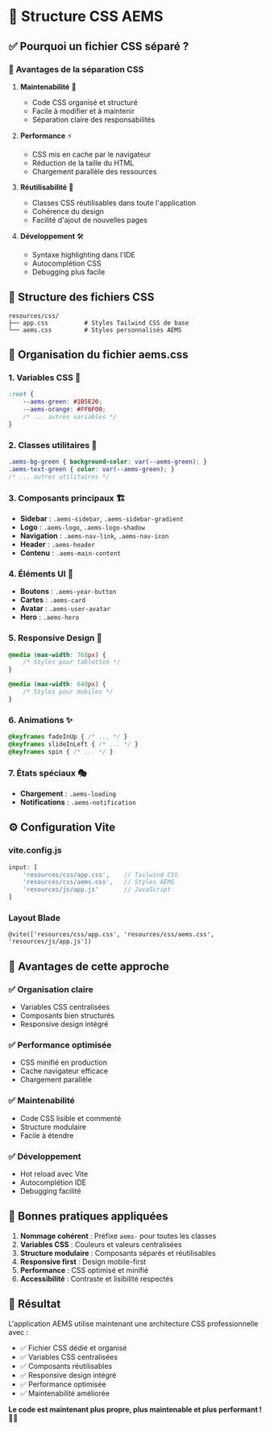 # 🎨 Structure CSS AEMS

## ✅ **Pourquoi un fichier CSS séparé ?**

### 🎯 **Avantages de la séparation CSS**

1. **Maintenabilité** 📝
   - Code CSS organisé et structuré
   - Facile à modifier et à maintenir
   - Séparation claire des responsabilités

2. **Performance** ⚡
   - CSS mis en cache par le navigateur
   - Réduction de la taille du HTML
   - Chargement parallèle des ressources

3. **Réutilisabilité** 🔄
   - Classes CSS réutilisables dans toute l'application
   - Cohérence du design
   - Facilité d'ajout de nouvelles pages

4. **Développement** 🛠️
   - Syntaxe highlighting dans l'IDE
   - Autocomplétion CSS
   - Debugging plus facile

## 📁 **Structure des fichiers CSS**

```
resources/css/
├── app.css          # Styles Tailwind CSS de base
└── aems.css         # Styles personnalisés AEMS
```

## 🎨 **Organisation du fichier aems.css**

### 1. **Variables CSS** 🎨
```css
:root {
    --aems-green: #1B5E20;
    --aems-orange: #FF6F00;
    /* ... autres variables */
}
```

### 2. **Classes utilitaires** 🔧
```css
.aems-bg-green { background-color: var(--aems-green); }
.aems-text-green { color: var(--aems-green); }
/* ... autres utilitaires */
```

### 3. **Composants principaux** 🏗️
- **Sidebar** : `.aems-sidebar`, `.aems-sidebar-gradient`
- **Logo** : `.aems-logo`, `.aems-logo-shadow`
- **Navigation** : `.aems-nav-link`, `.aems-nav-icon`
- **Header** : `.aems-header`
- **Contenu** : `.aems-main-content`

### 4. **Éléments UI** 🎯
- **Boutons** : `.aems-year-button`
- **Cartes** : `.aems-card`
- **Avatar** : `.aems-user-avatar`
- **Hero** : `.aems-hero`

### 5. **Responsive Design** 📱
```css
@media (max-width: 768px) {
    /* Styles pour tablettes */
}

@media (max-width: 640px) {
    /* Styles pour mobiles */
}
```

### 6. **Animations** ✨
```css
@keyframes fadeInUp { /* ... */ }
@keyframes slideInLeft { /* ... */ }
@keyframes spin { /* ... */ }
```

### 7. **États spéciaux** 🎭
- **Chargement** : `.aems-loading`
- **Notifications** : `.aems-notification`

## ⚙️ **Configuration Vite**

### **vite.config.js**
```javascript
input: [
    'resources/css/app.css',    // Tailwind CSS
    'resources/css/aems.css',   // Styles AEMS
    'resources/js/app.js'       // JavaScript
]
```

### **Layout Blade**
```blade
@vite(['resources/css/app.css', 'resources/css/aems.css', 'resources/js/app.js'])
```

## 🚀 **Avantages de cette approche**

### ✅ **Organisation claire**
- Variables CSS centralisées
- Composants bien structurés
- Responsive design intégré

### ✅ **Performance optimisée**
- CSS minifié en production
- Cache navigateur efficace
- Chargement parallèle

### ✅ **Maintenabilité**
- Code CSS lisible et commenté
- Structure modulaire
- Facile à étendre

### ✅ **Développement**
- Hot reload avec Vite
- Autocomplétion IDE
- Debugging facilité

## 🎯 **Bonnes pratiques appliquées**

1. **Nommage cohérent** : Préfixe `aems-` pour toutes les classes
2. **Variables CSS** : Couleurs et valeurs centralisées
3. **Structure modulaire** : Composants séparés et réutilisables
4. **Responsive first** : Design mobile-first
5. **Performance** : CSS optimisé et minifié
6. **Accessibilité** : Contraste et lisibilité respectés

## 🎉 **Résultat**

L'application AEMS utilise maintenant une architecture CSS professionnelle avec :
- ✅ Fichier CSS dédié et organisé
- ✅ Variables CSS centralisées
- ✅ Composants réutilisables
- ✅ Responsive design intégré
- ✅ Performance optimisée
- ✅ Maintenabilité améliorée

**Le code est maintenant plus propre, plus maintenable et plus performant !** 🚀✨
